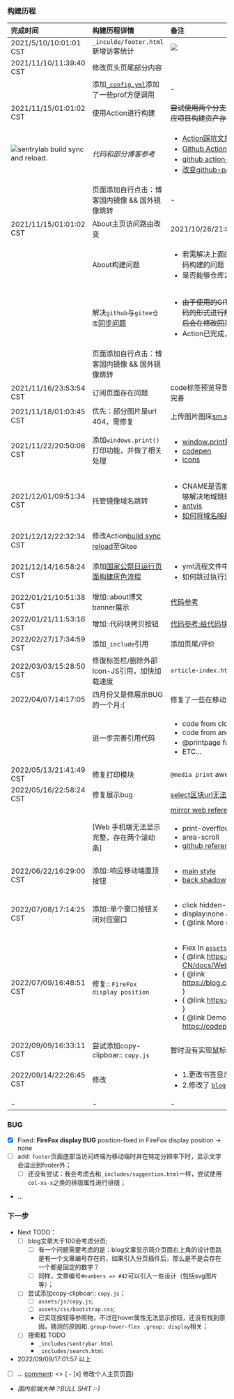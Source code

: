 ### 构建历程

| 完成时间 | 构建历程详情 | 备注 |
| :--- | :--- | :--- |
| 2021/5/10/10:01:01 CST | `_inculde/footer.html`新增访客统计 | ![](https://profile-counter.glitch.me/bin4xin.github.io/count.svg) |
| 2021/11/10/11:39:40 CST | 修改页头页尾部分内容 | <center><a href="https://bin4xin.github.io/">网站</a>  •  <a href="https://bin4xin.gitee.io/">CN镜像</a></center> |
|  | 添加[`_config.yml`](https://github.com/Bin4xin/bin4xin.github.io/blob/main/_config.yml)添加了一些prof方便调用 | - |
| 2021/11/15/01:01:02 CST | 使用Action进行构建 | <del>尝试使用两个分支进行构建部署对应文件夹成功，但单个分支对应项目构建资产存在路由访问问题，所以暂时先放下</del> |
| ![sentrylab build sync and reload.](https://github.com/Bin4xin/bin4xin.github.io/workflows/sentrylab%20build%20sync%20and%20reload./badge.svg) | <em>代码和部分博客参考</em> | <ul><li>[Action踩坑文章在此](https://bin4xin.github.io/event/2021/Jekyll-site-routers-and-config/)</li> <li> [Github Actions总结](https://jasonkayzk.github.io/2020/08/28/Github-Actions%E6%80%BB%E7%BB%93/)</li> <li>[github action-cache使用实例](https://raw.githubusercontent.com/ustclug/website/master/.github/workflows/build.yml)</li> <li>[改变github-page分支](https://stackoverflow.com/questions/14040754/deleting-remote-master-branch-refused-due-to-being-the-current-branch)</li></ul> |
|  | 页面添加自行点击：博客国内镜像 && 国外镜像跳转 | - |
| 2021/11/15/01:01:02 CST | About主页访问路由改变 | 2021/10/26/21:04:22记录 |
|  | About构建问题 | <ul><li>若需解决上面的问题，那么亟需修改的就是对于About的源码构建的问题</li><li>是否能够仓库2 Action构建的源码推送的仓库1的分支上</li></ul>|
|  | 解决`github`与`gitee仓库`[同步问题](https://github.com/Bin4xin/bin4xin.github.io/blob/main/.github/workflows/deploy.yml) | <ul><li><del>由于使用的GITEE ACTION模版存在疑问；所以暂时以硬编码的形式进行解决了，不是非常的优雅，这里会先标注，以后会在修改回来</del></li><li>Action已完成，[分支填写错误导致](https://github.com/Bin4xin/bin4xin.github.io/blob/main/.github/workflows/deploy.yml#L80)</li></ul> |
|  | 页面添加自行点击：博客国内镜像 && 国外镜像跳转 |  |
| 2021/11/16/23:53:54 CST | 订阅页面存在问题 | code标签预览导致提前闭合了xml文件的标签从而引起报错，已完善 |
| 2021/11/18/01:03:45 CST | 优先：部分图片是url 404，需修复 | 上传图片图床[sm.sm](https://sm.ms/) |
| 2021/11/22/20:50:08 CST | 添加`windows.print()`打印功能，并做了相关处理 | <ul><li>[window.print打印指定div指定网页指定区域的方法](https://www.mk2048.com/blog/blog_i11j01babchj.html)</li><li>[codepen](https://www.mk2048.com/blog/blog_i11j01babchj.html)</li><li>[icons](https://ionic.io/ionicons/usage)</li></ul> |
| 2021/12/01/09:51:34 CST |  托管镜像域名跳转  |  <ul><li>CNAME是否能够对应不同的镜像跳转？DNS解析中是否能够解决地域跳转问题？答：可以</li><li>[antvis](https://github.com/antvis/G2/blob/gh-pages/CNAME)</li><li>[如何将域名映射至 Github 仓库](https://daijiangtao.gitee.io/2018/06/29/domain-to-github/)</li></ul>  |
| 2021/12/12/22:32:34 CST | 修改Action[build sync reload](https://github.com/Bin4xin/bin4xin.github.io/blob/main/.github/workflows/deploy.yml#L74)至Gitee |  |
| 2021/12/14/16:58:24 CST | 添加[国家公祭日运行页面构建灰色流程](https://github.com/Bin4xin/bin4xin.github.io/blob/main/.github/workflows/harmony.yml#L42) | <ul><li>yml流程文件中是否能够定义先后顺序？</li><li>如何跳过执行流程？</li></ul> |
| 2022/01/21/10:51:38 CST | 增加::about博文banner展示 | [代码参考](https://cloud.google.com/) |
| 2022/01/21/11:53:16 CST | 增加::代码块拷贝按钮 | [代码参考:给代码块pre标签增加一个“复制代码”按钮](http://qclog.cn/1060) |
| 2022/02/27/17:34:59 CST | 添加`_include`引用 | 添加页尾/评价 |
| 2022/03/03/15:28:50 CST | 修復标签栏/删除外部Icon-JS引用，加快加载速度 | `article-index.html/head` |
| 2022/04/07/14:17:05 | 四月份又是修展示BUG的一个月:( | 修复了一些在移动端code/pre不换行的文章 |
|  | 进一步完善引用代码 | <ul><li>code from cloudflare. [visit footer](https://www.cloudflare.com/zh-cn/) </li><li>code from anquanke. [visit any posts here.](https://www.anquanke.com/) </li><li> @printpage func() 代码引用申明</li><li>ETC...</li></ul> |
| 2022/05/13/21:41:49 CST | 修复打印模块 | `@media print` awesome;) |
| 2022/05/16/22:58:24 CST | 修复展示bug | [select区块url无法超链接](https://github.com/Bin4xin/bin4xin.github.io/blob/main/_layouts/about.html#L61-L70) |
|  |  | [mirror web reference](https://github.com/tuna/mirror-web/blob/master/_layouts/help.html#L38) |
|  | [Web 手机端无法显示完整，存在两个滚动条] | <ul><li>print-overflow-visible</li><li>area-scroll</li><li>[github reference](https://docs.github.com/cn/actions/learn-github-actions/environment-variables)</li></ul> |
| 2022/06/22/16:29:00 CST | 添加::响应移动端置顶按钮 | <ul><li> [main style](https://docs.github.com/) </li><li> [back shadow](https://www.sendcloud.net/sendSetting/unsubsribeSetting) </li></ul> |
| 2022/07/08/17:14:25 CST | 添加::单个窗口按钮关闭对应窗口 | <ul><li>click hidden-2-click-{{note_node}}</li><li>display:none JQuery: $("diva-{{note_node}}").hide();</li><li>{ @link More see: [/assets/js/oh-sentry.js](https://github.com/Bin4xin/bin4xin.github.io/blob/main/assets/js/oh-sentry.js) }</li></ul> |
| 2022/07/09/16:48:51 CST | 修复:: `FireFox display position` | <ul><li>Fiex In [`assets/css/style.scss`](https://github.com/Bin4xin/bin4xin.github.io/blob/main/assets/css/style.scss)</li><li>{ @link https://developer.mozilla.org/zh-CN/docs/Web/CSS/position#browser_compatibility }</li><li>{ @link https://blog.csdn.net/DDD4V/article/details/123354124 }</li><li>{ @link https://juejin.cn/post/6844904100576886797 }</li><li>{ @link Demo https://codepen.io/li377242494/pen/VwLGGaR }</li></ul> |
| 2022/09/09/16:33:11 CST | 尝试添加copy-clipboar:: `copy.js` | 暂时没有实现鼠标hover显示 |
| 2022/09/14/22:26:45 CST | 修改 | <ul><li>1.更改书签显示为 `flex-column` </li><li>2.修改了 [`blog`](_primaryindex/blog.html) 的展示页面</li></ul>|
| - | - | - |


### BUG

- [x] Fixed: **FireFox display BUG** position-fixed in FireFox display position -> none
- [ ] add: `footer`页面底部当访问终端为移动端时并在特定分辨率下时，显示文字会溢出到footer外；
  - [ ] 还没有尝试：我会考虑去和`_includes/suggestion.html`一样，尝试使用`col-xs-x`之类的排版属性进行排版；
- ...

### 下一步

- Next TODO：
    - [ ] blog文章大于100会考虑分页;
      - [ ] 有一个问题需要考虑的是：blog文章显示简介页面右上角的设计思路是有一个文章编号存在的，如果引入分页插件后，那么是不是会存在一个都是固定的数字？
      - [ ] 同样，文章编号`#numbers => #42`可以引入一些设计（包括svg图片等）；
    - [ ] 尝试添加copy-clipboar:: `copy.js`；
      - [ ] `assets/js/copy.js`;
      - [ ] `assets/css/bootstrap.css`;
      - 已实现按钮等参照物，不过在hover属性无法显示按钮，还没有找到原因，猜测的原因和`.group-hover-flex .group: display`相关；
    - [ ] 搜索框 TODO
      - `_includes/sentrybar.html`
      -  `_includes/search.html`
- 2022/09/09/17:01:57 以上
- [ ] ...
[comment]: <> (    - [x] 修改个人主页页面)

[comment]: <> (    - 代码复制区域 UX Design)

[comment]: <> (      - [x] copy:`<ion-icon name="copy-outline"></ion-icon>`)

[comment]: <> (      - [x] copied:`<ion-icon name="checkbox-outline"></ion-icon>`)

[comment]: <> (    - [x] Blog/About 窗口卡片显示)

[comment]: <> (        - 参考：)

[comment]: <> (          - [css-tricks]&#40;https://css-tricks.com/&#41;)

[comment]: <> (          - [CodePen Blog]&#40;https://blog.codepen.io/&#41;)

[comment]: <> (          - [scotch.io]&#40;https://scotch.io/&#41;)

[comment]: <> (        - [x] 博客分类代码（指文章类别、文章tang等）展示暂无bug，但访问路由存在问题，需考虑；)

[comment]: <> (        - [x] 响应式折叠footer相关简介；)

[comment]: <> (          - [x] 折叠相关简介无法打开，待完善；)

[comment]: <> (        - [x] 评论功能的硬编码问题改善；)

[comment]: <> (            - [x] 发现[编辑功能]&#40;https://github.com/Bin4xin/bin4xin.github.io/edit/main/_posts/about/2020-05-18-ShiroDeser.md&#41;，思考变量问题；)

[comment]: <> (            - [x] 已可添加commitid进入，暂时改善硬编码问题；)


- *国内前端大神？BULL SHIT :-)*